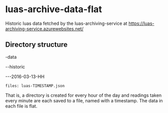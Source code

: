 # luas-archive-data-flat
Historic luas data fetched by the luas-archiving-service at https://luas-archiving-service.azurewebsites.net/

## Directory structure
-data

--historic

---2016-03-13-HH

    files: luas-TIMESTAMP.json
    
That is, a directory is created for every hour of the day and readings taken every minute are each saved to a file, named with a timestamp. The data in each file is flat.
